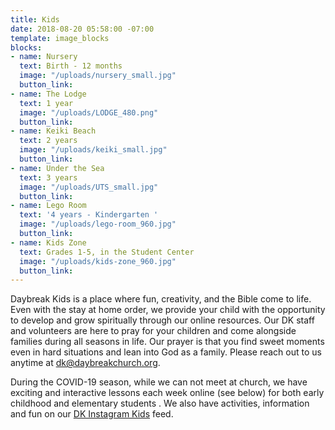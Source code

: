 ```yaml
---
title: Kids
date: 2018-08-20 05:58:00 -07:00
template: image_blocks
blocks:
- name: Nursery
  text: Birth - 12 months
  image: "/uploads/nursery_small.jpg"
  button_link: 
- name: The Lodge
  text: 1 year
  image: "/uploads/LODGE_480.png"
  button_link: 
- name: Keiki Beach
  text: 2 years
  image: "/uploads/keiki_small.jpg"
  button_link: 
- name: Under the Sea
  text: 3 years
  image: "/uploads/UTS_small.jpg"
  button_link: 
- name: Lego Room
  text: '4 years - Kindergarten '
  image: "/uploads/lego-room_960.jpg"
  button_link: 
- name: Kids Zone
  text: Grades 1-5, in the Student Center
  image: "/uploads/kids-zone_960.jpg"
  button_link: 
---
```


Daybreak Kids is a place where fun, creativity, and the Bible come to life. Even with the stay at home order, we provide your child with the opportunity to develop and grow spiritually through our online resources. Our DK staff and volunteers are here to pray for your children and come alongside families during all seasons in life. Our prayer is that you find sweet moments even in hard situations and lean into God as a family. Please reach out to us anytime at dk@daybreakchurch.org.

During the COVID-19 season, while we can not meet at church, we have exciting and interactive lessons each week online (see below) for both early childhood and elementary students .  We also have activities, information and fun on our [DK Instagram Kids](https://www.instagram.com/daybreak.kids/) feed.